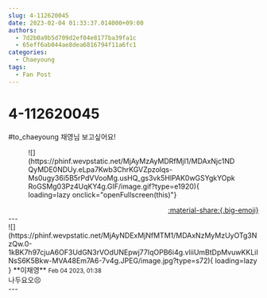 ```yaml
---
slug: 4-112620045
date: 2023-02-04 01:33:37.014000+09:00
authors:
  - 7d2b0a9b5d709d2ef04e8177ba39fa1c
  - 65eff6ab044ae8dea6816794f11a6fc1
categories:
  - Chaeyoung
tags:
  - Fan Post
---
```


# 4-112620045

<div class="post-container" markdown="1">
<div class="content-container md-sidebar__scrollwrap" markdown="1">

\#to_chaeyoung 채영님 보고싶어요!
<figure markdown="1">
![](https://phinf.wevpstatic.net/MjAyMzAyMDRfMjI1/MDAxNjc1NDQyMDE0NDUy.eLpa7Kwb3ChrKGVZpzolqs-Ms0ugy36i5B5rPdVVooMg.usHQ_gs3vk5HlPAK0wGSYgkYOpkRoGSMg03Pz4UqKY4g.GIF/image.gif?type=e1920){ loading=lazy onclick="openFullscreen(this)"}
</figure>


</div>
</div>

<div style="text-align: right;" markdown="1">
<a href="https://weverse.io/fromis9/fanpost/4-112620045" style="text-align: right;">:material-share:{.big-emoji}</a>
</div>
---

<div class="comments-container md-sidebar__scrollwrap" markdown="1">
<div class="comment" markdown="1">
<div class='id-container' markdown="1">
![](https://phinf.wevpstatic.net/MjAyNDExMjNfMTM1/MDAxNzMyMzUyOTg3NzQw.0-1kBK7h97cjuA6OF3UdGN3rVOdUNEpwj77IqOPB6i4g.vliiUmBtDpMvuwKKLiINsS6K5Bkw-MVA48Em7A6-7v4g.JPEG/image.jpg?type=s72){ loading=lazy }
**<span class="artist">이채영</span>** <small>Feb 04 2023, 01:38</small><br>
</div>
<div class='comment-body' markdown="1">
나두요오😣
</div>
</div>
</div>
---
